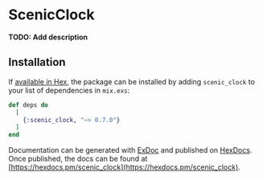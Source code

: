 # ScenicClock

**TODO: Add description**

## Installation

If [available in Hex](https://hex.pm/docs/publish), the package can be installed
by adding `scenic_clock` to your list of dependencies in `mix.exs`:

```elixir
def deps do
  [
    {:scenic_clock, "~> 0.7.0"}
  ]
end
```

Documentation can be generated with [ExDoc](https://github.com/elixir-lang/ex_doc)
and published on [HexDocs](https://hexdocs.pm). Once published, the docs can
be found at [https://hexdocs.pm/scenic_clock](https://hexdocs.pm/scenic_clock).

